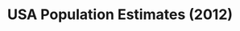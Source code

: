 ---
title: USA Population Estimates (2012)
category: map
titleCN: USA Population Estimates (2012)
---